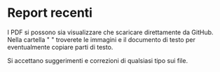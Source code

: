 # Report recenti

I PDF si possono sia visualizzare che scaricare direttamente da GitHub.
Nella cartella " " troverete le immagini e il documento di testo per eventualmente copiare parti di testo.

Si accettano suggerimenti e correzioni di qualsiasi tipo sui file.
